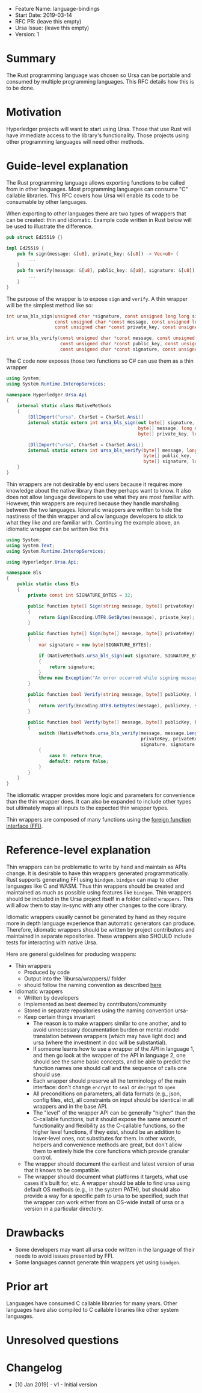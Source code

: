 - Feature Name: language-bindings
- Start Date: 2019-03-14
- RFC PR: (leave this empty)
- Ursa Issue: (leave this empty)
- Version: 1

# Summary
[summary]: #summary

The Rust programming language was chosen so Ursa can be portable and
consumed by multiple programming languages. This RFC details how this is
to be done.

# Motivation
[motivation]: #motivation

Hyperledger projects will want to start using Ursa. Those that use Rust
will have immediate access to the library's functionality. Those projects
using other programming languages will need other methods.

# Guide-level explanation
[guide-level-explanation]: #guide-level-explanation

The Rust programming language allows exporting functions to be called
from in other languages. Most programming languages can consume "C"
callable libraries. This RFC covers how Ursa will enable its code to be
consumable by other languages.

When exporting to other languages there are two types of wrappers that
can be created: thin and idiomatic. Example code written
in Rust below will be used to illustrate the difference.

```rust
pub struct Ed25519 {}

impl Ed25519 {
    pub fn sign(message: &[u8], private_key: &[u8]) -> Vec<u8> {
        ...
    }
    pub fn verify(message: &[u8], public_key: &[u8], signature: &[u8]) -> bool {
        ...
    }
}
```

The purpose of the wrapper is to expose `sign` and `verify`. A thin wrapper
will be the simplest method like so:

```c
int ursa_bls_sign(unsigned char *signature, const unsigned long long signature_len,
                  const unsigned char *const message, const unsigned long long message_length,
                  const unsigned char *const private_key, const unsigned long long private_key_length);

int ursa_bls_verify(const unsigned char *const message, const unsigned long long message_length,
                    const unsigned char *const public_key, const unsigned long long public_key_length,
                    const unsigned char *const signature, const unsigned long long signature_length);
```

The C code now exposes those two functions so C# can use them as a thin wrapper

```csharp
using System;
using System.Runtime.InteropServices;

namespace Hyperledger.Ursa.Api
{
    internal static class NativeMethods
    {
        [DllImport("ursa", CharSet = CharSet.Ansi)]
        internal static extern int ursa_bls_sign(out byte[] signature, long signature_len,
                                                 byte[] message, long message_length,
                                                 byte[] private_key, long private_key_length);

        [DllImport("ursa", CharSet = CharSet.Ansi)]
        internal static extern int ursa_bls_verify(byte[] message, long message_length,
                                                   byte[] public_key, long public_key_length,
                                                   byte[] signature, long signature_length);
    }
}
```

Thin wrappers are not desirable by end users because it requires more knowledge
about the native library than they perhaps want to know. It also does not allow
language developers to use what they are most familiar with. However, thin wrappers
are required because they handle marshaling between the two languages. Idiomatic wrappers
are written to hide the nastiness of the thin wrapper and allow language developers to
stick to what they like and are familiar with. Continuing the example above, an idiomatic
wrapper can be written like this

```csharp
using System;
using System.Text;
using System.Runtime.InteropServices;

using Hyperledger.Ursa.Api;

namespace Bls
{
    public static class Bls
    {
        private const int SIGNATURE_BYTES = 32;

        public function byte[] Sign(string message, byte[] privateKey)
        {
            return Sign(Encoding.UTF8.GetBytes(message), private_key);
        }

        public function byte[] Sign(byte[] message, byte[] privateKey)
        {
            var signature = new byte[SIGNATURE_BYTES];

            if (NativeMethods.ursa_bls_sign(out signature, SIGNATURE_BYTES, message, message.Length, privateKey, privateKey.Length) == 0)
            {
                return signature;
            }
            throw new Exception("An error occurred while signing message");
        }

        public function bool Verify(string message, byte[] publicKey, byte[] signature)
        {
            return Verify(Encoding.UTF8.GetBytes(message), publicKey, signature);
        }

        public function bool Verify(byte[] message, byte[] publicKey, byte[] signature)
        {
            switch (NativeMethods.ursa_bls_verify(message, message.Length,
                                                  privateKey, privateKey.Length,
                                                  signature, signature.Length))
            {
                case 0: return true;
                default: return false;
            }
        }
    }
}
```

The idiomatic wrapper provides more logic and parameters for convenience than the thin wrapper does.
It can also be expanded to include other types but ultimately maps all inputs to
the expected thin wrapper types.

Thin wrappers are composed of many functions using the [foreign function interface (FFI)](https://doc.rust-lang.org/nomicon/ffi.html).

# Reference-level explanation
[reference-level-explanation]: #reference-level-explanation

Thin wrappers can be problematic to write by hand and maintain as APIs change.
It is desirable to have thin wrappers generated programmatically.
Rust supports generating FFI using `bindgen`. `bindgen` can map to other languages like
C and WASM. Thus thin wrappers should be created and maintained as much as possible using features like `bindgen`.
Thin wrappers should be included in the Ursa project itself in a folder called `wrappers`. This will allow them to
stay in-sync with any other changes to the core library.

Idiomatic wrappers usually cannot be generated by hand as they require more in depth language experience
than automatic generators can produce. Therefore, idiomatic wrappers should be written by project contributors
and maintained in separate repositories. These wrappers also SHOULD include tests for interacting with
native Ursa.

Here are general guidelines for producing wrappers:

- Thin wrappers
    - Produced by code
    - Output into the `libursa/wrappers/<language>/ folder
    - <language> should follow the naming convention as described [here](https://support.codebasehq.com/articles/tips-tricks/syntax-highlighting-in-markdown)
- Idiomatic wrappers
    - Written by developers
    - Implemented as best deemed by contributors/community
    - Stored in separate repositories using the naming convention ursa-<language>
    - Keep certain things invariant
        - The reason is to make wrappers similar to one another, and to avoid unnecessary documentation burden or mental model translation between wrappers (which may have light doc) and ursa (where the investment in doc will be substantial).
        - If someone learns how to use a wrapper of the API in language 1, and then go look at the wrapper of the API in language 2, one should see the same basic concepts, and be able to predict the function names one should call and the sequence of calls one should use.
        - Each wrapper should preserve all the terminology of the main interface: don't change `encrypt` to `seal` or `decrypt` to `open`
        - All preconditions on parameters, all data formats (e.g., json, config files, etc), all constraints on input should be identical in all wrappers and in the base API.
        - The "level" of the wrapper API can be generally "higher" than the C-callable functions, but it should expose the same amount of functionality and flexibility as the C-callable functions, so the higher level functions, if they exist, should be an addition to lower-level ones, not substitutes for them. In other words, helpers and convenience methods are great, but don’t allow them to entirely hide the core functions which provide granular control.
    - The wrapper should document the earliest and latest version of ursa that it knows to be compatible.
    - The wrapper should document what platforms it targets, what use cases it's built for, etc. A wrapper should be able to find ursa using default OS methods (e.g., in the system PATH), but should also provide a way for a specific path to ursa to be specified, such that the wrapper can work either from an OS-wide install of ursa or a version in a particular directory.

# Drawbacks
[drawbacks]: #drawbacks

- Some developers may want all ursa code written in the language of their needs to avoid issues presented by FFI.
- Some languages cannot generate thin wrappers yet using `bindgen`.

# Prior art
[prior-art]: #prior-art

Languages have consumed C callable libraries for many years. Other languages have also compiled to C callable libraries like other system languages.

# Unresolved questions
[unresolved]: #unresolved-questions

# Changelog
[changelog]: #changelog

- [10 Jan 2019] - v1 - Initial version
